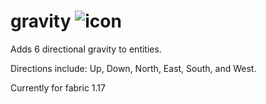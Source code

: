 # gravity ![icon](https://user-images.githubusercontent.com/56317194/121268306-4c38e480-c883-11eb-8669-5155bb49b01f.png)
 
Adds 6 directional gravity to entities. 

Directions include: Up, Down, North, East, South, and West.

Currently for fabric 1.17

